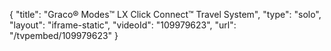 {
    "title": "Graco&reg; Modes&trade; LX Click Connect&trade; Travel System",
    "type": "solo",
    "layout": "iframe-static",
    "videoId": "109979623",
    "url": "\/tvpembed\/109979623"
}